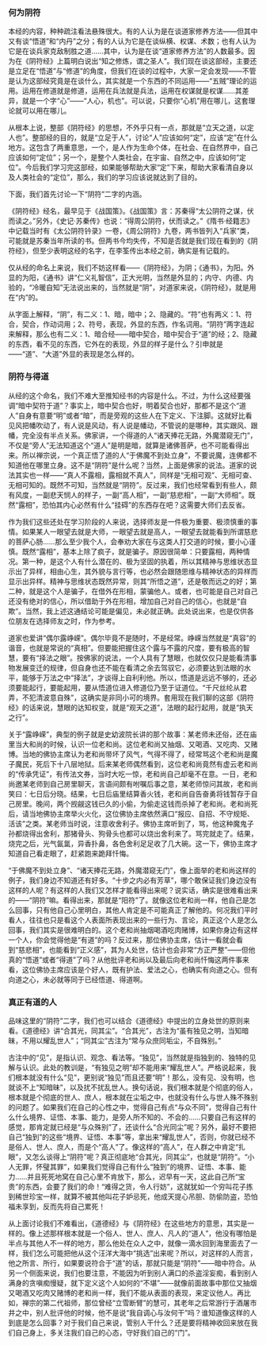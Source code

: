 ### 何为阴符

   本经的内容，种种疏注看法悬殊很大。有的人认为是在谈道家修养方法——但其中又有谈“悟道”和“内丹”之分；有的人认为它是在谈纵横、权谋、术数；也有人认为它是在谈兵家克敌制胜之道……其中，认为是在谈“道家修养方法”的人数最多。因为在《阴符经》上篇明白说出“知之修炼，谓之圣人”。我们现在谈这部经，主要还是立足在“悟道”与“修道”的角度，但我们在谈的过程中，大家一定会发现——不管是认为这部经究竟是在谈什么，其实就是一个东西的不同运用——“五贼”理论的运用。运用在修道就是修道，运用在兵法就是兵法，运用在权谋就是权谋……其差异，就是一个字“心”——“人心，机也”。可以说，只要你“心机”用在哪儿，这套理论就可以用在哪儿。

   从根本上说，整部《阴符经》的思想，不外乎只有一点，那就是“立天之道，以定人也”。整部经的目的，就是“立足于人”，讨论“人”应该如何“定”，应该“定”在什么地方。这包含了两重意思，一个，是人作为生命个体，在社会、在自然界中，自己应该如何“定位”；另一个，是整个人类社会，在宇宙、自然之中，应该如何“定位”。今后我们学习完这部经，如果能够帮助大家“定”下来，帮助大家看清自身以及人类社会的“定位”，那么，我们的学习应该说就达到了目的。

   下面，我们首先讨论一下“阴符”二字的内涵。

   《阴符经》经名，最早见于《战国策》。《战国策》言：苏秦得“太公阴符之谋，伏而读之。”另外，《史记·苏秦传》也说：“得周公阴符，伏而读之。”《隋书·经籍志》中记载当时有《太公阴符钤录》一卷，《周公阴符》九卷，两书皆列入“兵家”类，可能就是苏秦当年所读的书。但两书今均失传，不知是否就是我们现在看到的《阴符经》，但至少表明这经的名字，在李筌传出本经之前，确实是有记载的。

   仅从经的命名上来说，我们不妨这样看——《阴符经》，为阴；《通书》，为阳。外显的为阳，《通书》讲“仁义礼智信”，正大光明，当然是外显的；内守、内德、内验的，“冷暖自知”无法说出来的，当然就是“阴”，对道家来说，《阴符经》，就是用在“内”的。

   从字面上解释，“阴”，有二义：1、暗，暗中；2、隐藏的。“符”也有两义：1、符合，契合，作动词用；2、符号，表现，外显的东西，作名词用。“阴符”两字连起来解释，那么也有二义：1、暗合经——暗中契合，暗中契合于“道”的经；2、隐藏的东西，看不见的东西，它外在的表现，外显的样子是什么？引申就是——“道”、“大道”外显的表现是怎么样的。

### 阴符与得道

   从经的这个命名，我们不难大至推知经书的内容是什么。不过，为什么这经要强调“暗中契符于道”？事实上，暗中契合也好，明着契合也好，那都不是这个“道人”自身有意要“明”或者“暗”，而是旁观的这些人在下定义、下注脚。这就好比看见风把幡吹动了，有人说是风动，有人说是幡动，不管说的是哪种，其实跟风、跟幡，完全没有半点关系。佛家讲，一个得道的人“诸天捧花无路，外魔潜窥无门”，不仅是“旁人”无法知道这个“道人”是明是暗，就算是诸佛菩萨，也不可能看得出来。所以禅宗说，一个真正悟了道的人“于佛魔不到处立身”，不要说魔，连佛都不知道他在哪里立身。这不是“阴符”是什么呢？当然，上面是佛家的说法。道家的说法其实也一样——“真人不露相，露相就不真人”，同样是“无相可观”、无相可查、无相可知的。既然不可知，当然就是“阴符”。反过来，我们也经常看到有些人，颇有风度，一副悲天悯人的样子，一副“高人相”，一副“慈悲相”，一副“大师相”。既然“露相”，恐怕其内心必然有什么“挂碍”的东西存在吧？这需要大师们去反省。

   作为我们这些还处在学习阶段的人来说，选择师友是一件极为重要、极须慎重的事情。如果某人一眼望去就是大师，一眼望去就是高人，一眼望去就能看到所谓慈悲的菩萨心肠……那么至少我个人，会奉劝大家在与这类人打交道的时候，要小心谨慎。既然“露相”，基本上除了疯子，就是骗子。原因很简单：只要露相，两种情况。第一种，是这个人有什么潜在的、极为坚固的执着，所以其精神与思维状态显示出了异样，相由心生，其外貌与言行等，也必然会跟随思维与精神状态的异样而显示出异样。精神与思维状态既然异常，则其“所悟之道”，还是敬而远之的好；第二种，就是这个人是骗子，在借外在形相，蒙骗他人。或者，也可能是自己对自己还没有绝对的信心，所以借助于外在形相，增加自己对自己的信心，也就是“自欺”。当然，我上述这通结论可能是偏见，未必就正确。此处说出来，也是仅供各位朋友在选择师友之时，作为参考。

   道家也爱讲“偶尔露峥嵘”。偶尔毕竟不是随时，不是经常。峥嵘当然就是“真容”的谐音，也就是常说的“真相”。但要能把握住这个露与不露的尺度，要有极高的智慧，要有“择法之眼”。按佛家的说法，一个人具有了慧眼，也就仅仅只是能看清事物发展变迁的规律，但自身也还不能在看清之余去驾驭它，必须要达到法眼的水平，能够于万法之中“择法”，才谈得上自利利他。所以，悟道是远远不够的，还必须要能起行，要能起用，要从悟道位进入修道位乃至于证道位。“千尺丝纶从君弄，不犯清波意自殊”，这确实是非同小可的境界。套用现在我们聊的这部《阴符经》的话来说，慧眼的达知权变，就是“观天之道”，法眼的起行起用，就是“执天之行”。

   关于“露峥嵘”，典型的例子就是史幼波院长讲的那个故事：某老师未还俗，还在庙里当大和尚的时候，认识一位老和尚。这位老和尚又抽烟、又喝酒、又吃肉、又赌博。当地的佛协主席认为老和尚带坏了风气，气得不得了，经常骂这个老和尚是魔子魔民，死后下十八层地狱。后来某老师偶然看到，这位老和尚竟然有虚云老和尚的“传承凭证”，有传法文券，当时大吃一惊，老和尚自己却毫不在意。一日，老和尚邀某老师到自己房里聊天，言语间颇有咐嘱后事之意，某老师惊问其故，老和尚笑曰：七日后分晓。结果，七日后庙里结算香火钱，老和尚自告奋勇将钱暂存于自己房里。晚间，两个觊觎这钱已久的小偷，为偷走这钱而杀掉了老和尚。老和尚死后，请当地佛协主席举火火化，这位佛协主席依然满口“报应、自招、不守规矩、活该”之类。某老师当时说，注意收舍利子。佛协主席听到了，骂，他这种魔鬼子孙都烧得出舍利，那猪骨头、狗骨头也都可以烧出舍利来了。骂完就走了。结果，烧完之后，光气氤氲，异香扑鼻，各色舍利足足收了几大碗。这一下，佛协主席才知道自己看走眼了，赶紧跑来跪拜忏悔。

   “于佛魔不到处立身”、“诸天捧花无路，外魔潜窥无门”，像上面举的老和尚这样的例子，我们身边不知道还有好多。“十步之内必有芳草”，哪个敢保证我们身边没有这样的人呢？有这样的人我们又怎样才能看得出来呢？说实话，确实是很难看出来的——“阴符”嘛。看得出来，那就是“阳符”了。就像这位老和尚一样，他自己是怎么回事，只有他自己心里明白，其他人肯定是不可能真正了解他的。何况我们平时看人，往往也只是看这个人表面所表现出来的一些行为、言论，真正这个人是怎么回事，我们其实是很难明白的。这个老和尚抽烟喝酒吃肉赌博，如果你身边有这样一个人，你会觉得他是“有道”的吗？反过来，那位佛协主席，估计一看就会看到“慈悲相”，也能看到“正义感”，其为人处世，估计也会非常“方正严整”——但他真的“悟道”或者“得道”了吗？从他批评老和尚以及最后向老和尚忏悔这两件事来看，这位佛协主席应该是个好人，既有护法、爱法之心，也确实有向道之心。但有向道之心，未必就等同于已经悟道、得道啊。

### 真正有道的人

   品味这里的“阴符”二字，我们也可以结合《道德经》中提出的立身处世的原则来看。《道德经》讲“合其光，同其尘”。“合其光”，古注为“虽有独见之明，当知暗昧，不用以耀乱世人”；“同其尘”古注为“常与众庶同垢尘，不自殊别。”

   古注中的“见”，是指认识、观念、看法等。“独见”，当然就是指独到的、独特的见解与认识。此处的教训是，“有独见之明”却不能用来“耀乱世人”。严格说起来，我们根本就没有什么“见”，更别说“独见”而且还要“明”！那么，没有见、没有明，也就谈不上“知暗昧”，以及扰不扰乱世人。换句话说，我们根本就是个彻底的俗人，根本就是个彻底的世人、庶人，根本就在尘垢之中，也就没有什么与世人殊不殊别的问题了。如果我们在自己的心性之中，觉得自己有点“与众不同”，觉得自己有什么什么境界、证悟、本事、能力，是旁人所不知的、不会的……只要自己有这样的感觉，那肯定就已经是“与众殊别”了，还谈什么“合光同尘”呢？另外，最好不要把自己“独到”的这些“境界、证悟、本事”等，拿出来“耀乱世人”，否则，你就已经不是俗人、世人、庶人，而是个“高人”了。像这样的“高人”，在人群之中肯定“扎眼”，又怎么谈得上“阴符”呢？真正彻底地“合其光，同其尘”，也就是“阴符”。“小人无罪，怀璧其罪”，如果我们觉得自己有什么“独到”的境界、证悟、本事、能力……并且死死地窝在自己心里不肯放下，那么，迟早有一天，这此自己所“宝贵”的东西，会要了我们的命！“难得之货，令人行妨”，这就犹如一个穷叫花子拣到稀世珍宝一样，就算不被其他叫花子妒忌死，他成天提心吊胆、防偷防盗，恐怕福未享到，反而先将自己累死！

   从上面讨论我们不难看出，《道德经》与《阴符经》在这些地方的意思，其实是一样的。像上述那样根本就是一个俗人、世人、庶人、凡人的“道人”，他没有哪怕是半点与其他人不一样的地方，那么他处在众人之中，就像一滴水回到海里面去了一样，我们怎么可能把他从这个汪洋大海中“挑选”出来呢？所以，对这样的人而言，他之所言、所行，如果要说符合于“道”的话，那就只能是“阴符”——暗中符合。从另一个侧面来说，我们也要注意，不能因为听到别人满口的杀盗淫妄痴，看到别人满身的贪嗔痴慢疑，就下定义这个人如何的“不堪”——就像前面故事中那位又抽烟又喝酒又吃肉又赌博的老和尚一样，我们不能从表面的表现，来定议他人。再比如，禅宗的第二代祖师，那位曾经“立雪断臂”的慧可，其老年之后常游行于酒屠市井之中，别人批评他的时候，他不是说“我自调心与汝何干”吗？谁知道像这样的人到底是怎么回事？对于我们自己来说，管别人干什么？还是要将精神收回来放在我们自己身上，多关注我们自己的心态，守好我们自己的“门”。